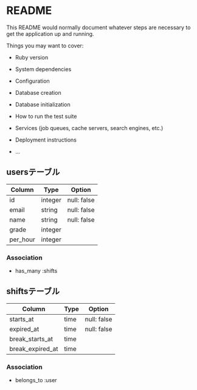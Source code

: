 # README

This README would normally document whatever steps are necessary to get the
application up and running.

Things you may want to cover:

* Ruby version

* System dependencies

* Configuration

* Database creation

* Database initialization

* How to run the test suite

* Services (job queues, cache servers, search engines, etc.)

* Deployment instructions

* ...

## usersテーブル
|Column|Type|Option|
|------|----|------|
|id|integer|null: false|
|email|string|null: false|
|name|string|null: false|
|grade|integer||
|per_hour|integer||
### Association
- has_many :shifts

## shiftsテーブル
|Column|Type|Option|
|------|----|------|
|starts_at|time|null: false|
|expired_at|time|null: false|
|break_starts_at|time||
|break_expired_at|time||
### Association
- belongs_to :user
